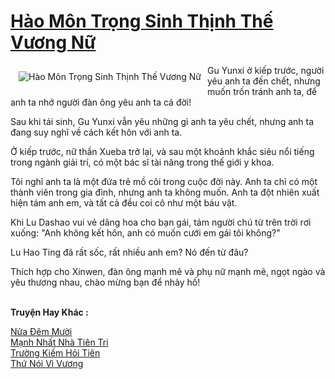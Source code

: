 <a href="https://truyentiki.com/hao-mon-trong-sinh-thinh-the-vuong-nu.31800/" title="Hào Môn Trọng Sinh Thịnh Thế Vương Nữ"><h1>Hào Môn Trọng Sinh Thịnh Thế Vương Nữ</h1></a><div style="display:table"><img align="right" style="float: left; padding: 10px;" src="https://truyentiki.com/a/img/str/src/31800.jpg" alt="Hào Môn Trọng Sinh Thịnh Thế Vương Nữ">Gu Yunxi ở kiếp trước, người yêu anh ta đến chết, nhưng muốn trốn tránh anh ta, để anh ta nhớ người đàn ông yêu anh ta cả đời! <p></p> Sau khi tái sinh, Gu Yunxi vẫn yêu những gì anh ta yêu chết, nhưng anh ta đang suy nghĩ về cách kết hôn với anh ta. <p></p> Ở kiếp trước, nữ thần Xueba trở lại, và sau một khoảnh khắc siêu nổi tiếng trong ngành giải trí, có một bác sĩ tài năng trong thế giới y khoa. <p></p> Tôi nghĩ anh ta là một đứa trẻ mồ côi trong cuộc đời này. Anh ta chỉ có một thành viên trong gia đình, nhưng anh ta không muốn. Anh ta đột nhiên xuất hiện tám anh em, và tất cả đều coi cô như một báu vật. <p></p> Khi Lu Dashao vui vẻ dâng hoa cho bạn gái, tám người chú từ trên trời rơi xuống: "Anh không kết hôn, anh có muốn cưới em gái tôi không?" <p></p> Lu Hao Ting đã rất sốc, rất nhiều anh em? Nó đến từ đâu? <p></p> Thích hợp cho Xinwen, đàn ông mạnh mẽ và phụ nữ mạnh mẽ, ngọt ngào và yêu thương nhau, chào mừng bạn để nhảy hố!</div><p><br><b>Truyện Hay Khác :</b></p><a href="https://truyentiki.com/nua-dem-muoi.31799/" alt="Nửa Đêm Mười">Nửa Đêm Mười</a><br/><a href="https://github.com/nownovels/top500/tree/master/truyenhay/33922/" alt="Mạnh Nhất Nhà Tiên Tri">Mạnh Nhất Nhà Tiên Tri</a><br/><a href="https://github.com/nownovels/truyenhay/tree/master/truyenhay/30760/README.md" alt="Trường Kiếm Hỏi Tiên">Trường Kiếm Hỏi Tiên</a><br/><a href="https://github.com/nownovels/topcv/tree/master/truyenhay/31930/README.md" alt="Thứ Nói Vì Vương">Thứ Nói Vì Vương</a><br/>